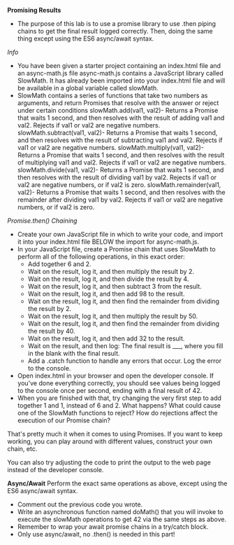 **Promising Results**

- The purpose of this lab is to use a promise library to use .then piping chains to get the final result logged correctly. Then, doing the same thing except using the ES6 async/await syntax.

*Info*
- You have been given a starter project containing an index.html file and an async-math.js file
async-math.js contains a JavaScript library called SlowMath. It has already been imported into your index.html file and will be available in a global variable called slowMath.
- SlowMath contains a series of functions that take two numbers as arguments, and return Promises that resolve with the answer or reject under certain conditions
slowMath.add(val1, val2)- Returns a Promise that waits 1 second, and then resolves with the result of adding val1 and val2. Rejects if val1 or val2 are negative numbers.
slowMath.subtract(val1, val2)- Returns a Promise that waits 1 second, and then resolves with the result of subtracting val1 and val2. Rejects if val1 or val2 are negative numbers.
slowMath.multiply(val1, val2)- Returns a Promise that waits 1 second, and then resolves with the result of multiplying val1 and val2. Rejects if val1 or val2 are negative numbers.
slowMath.divide(val1, val2)- Returns a Promise that waits 1 second, and then resolves with the result of dividing val1 by val2. Rejects if val1 or val2 are negative numbers, or if val2 is zero.
slowMath.remainder(val1, val2)- Returns a Promise that waits 1 second, and then resolves with the remainder after dividing val1 by val2. Rejects if val1 or val2 are negative numbers, or if val2 is zero.

*Promise.then() Chaining*
- Create your own JavaScript file in which to write your code, and import it into your index.html file BELOW the import for async-math.js.
- In your JavaScript file, create a Promise chain that uses SlowMath to perform all of the following operations, in this exact order:
    - Add together 6 and 2.
    - Wait on the result, log it, and then multiply the result by 2.
    - Wait on the result, log it, and then divide the result by 4.
    - Wait on the result, log it, and then subtract 3 from the result.
    - Wait on the result, log it, and then add 98 to the result.
    - Wait on the result, log it, and then find the remainder from dividing the result by 2.
    - Wait on the result, log it, and then multiply the result by 50.
    - Wait on the result, log it, and then find the remainder from dividing the result by 40.
    - Wait on the result, log it, and then add 32 to the result.
    - Wait on the result, and then log: The final result is ___, where you fill in the blank with the final result.
    - Add a .catch function to handle any errors that occur. Log the error to the console.
- Open index.html in your browser and open the developer console. If you've done everything correctly, you should see values being logged to the console once per second, ending with a final result of 42.
- When you are finished with that, try changing the very first step to add together 1 and 1, instead of 6 and 2. What happens? What could cause one of the SlowMath functions to reject? How do rejections affect the execution of our Promise chain?

That's pretty much it when it comes to using Promises. If you want to keep working, you can play around with different values, construct your own chain, etc.

You can also try adjusting the code to print the output to the web page instead of the developer console.

**Async/Await**
Perform the exact same operations as above, except using the ES6 async/await syntax.

- Comment out the previous code you wrote.
- Write an asynchronous function named doMath() that you will invoke to execute the slowMath operations to get 42 via the same steps as above.
- Remember to wrap your await promise chains in a try/catch block.
- Only use async/await, no .then() is needed in this part!